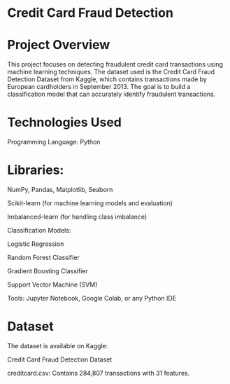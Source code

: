 # Credit Card Fraud Detection
# Project Overview
This project focuses on detecting fraudulent credit card transactions using machine learning techniques. The dataset used is the Credit Card Fraud Detection Dataset from Kaggle, which contains transactions made by European cardholders in September 2013. The goal is to build a classification model that can accurately identify fraudulent transactions.

# Technologies Used
Programming Language: Python

# Libraries:

NumPy, Pandas, Matplotlib, Seaborn

Scikit-learn (for machine learning models and evaluation)

Imbalanced-learn (for handling class imbalance)

Classification Models:

Logistic Regression

Random Forest Classifier

Gradient Boosting Classifier

Support Vector Machine (SVM)

Tools: Jupyter Notebook, Google Colab, or any Python IDE

# Dataset
The dataset is available on Kaggle:

Credit Card Fraud Detection Dataset

creditcard.csv: Contains 284,807 transactions with 31 features.

